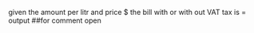 given  the amount per litr and price $ the bill with or with out VAT tax is = output
##for comment open

